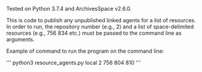 Tested on Python 3.7.4 and ArchivesSpace v2.6.0.

This is code to publish any unpublished linked agents for a list of resources. In order to run, the repository number (e.g., 2) and a list of space-delimited resources (e.g., 756 834 etc.) must be passed to the command line as arguments.

Example of command to run the program on the command line:

'''
python3 resource_agents.py local 2 756 804 810
'''
